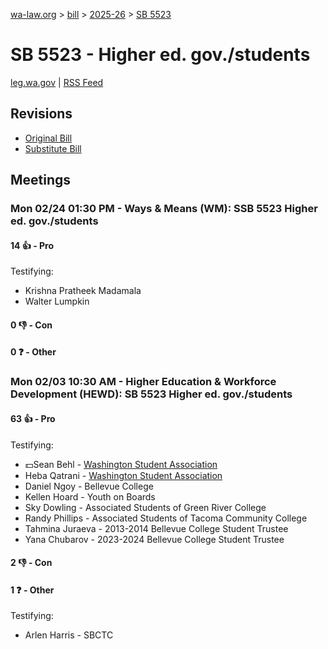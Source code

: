[wa-law.org](/) > [bill](/bill/) > [2025-26](/bill/2025-26/) > [SB 5523](/bill/2025-26/sb/5523/)

# SB 5523 - Higher ed. gov./students
[leg.wa.gov](https://app.leg.wa.gov/billsummary?BillNumber=5523&Year=2025&Initiative=false) | [RSS Feed](./rss.xml)

## Revisions
* [Original Bill](1/)
* [Substitute Bill](S/)

## Meetings
### Mon 02/24 01:30 PM - Ways & Means (WM): SSB 5523 Higher ed. gov./students
#### 14 👍 - Pro
Testifying:
* Krishna Pratheek Madamala
* Walter Lumpkin

#### 0 👎 - Con

#### 0 ❓ - Other

### Mon 02/03 10:30 AM - Higher Education & Workforce Development (HEWD): SB 5523 Higher ed. gov./students
#### 63 👍 - Pro
Testifying:
* 💵Sean Behl - [Washington Student Association](/org/washington_student_association/)
* Heba Qatrani - [Washington Student Association](/org/washington_student_association/)
* Daniel Ngoy - Bellevue College
* Kellen Hoard - Youth on Boards
* Sky Dowling - Associated Students of Green River College
* Randy Phillips - Associated Students of Tacoma Community College
* Tahmina Juraeva - 2013-2014 Bellevue College Student Trustee
* Yana Chubarov - 2023-2024 Bellevue College Student Trustee

#### 2 👎 - Con

#### 1 ❓ - Other
Testifying:
* Arlen Harris - SBCTC
